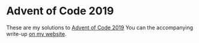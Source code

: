 # Advent of Code 2019

These are my solutions to [Advent of Code 2019](https://adventofcode.com)
You can the accompanying write-up [on my website](https://www.sidi.dev/tag/adventOfCode).